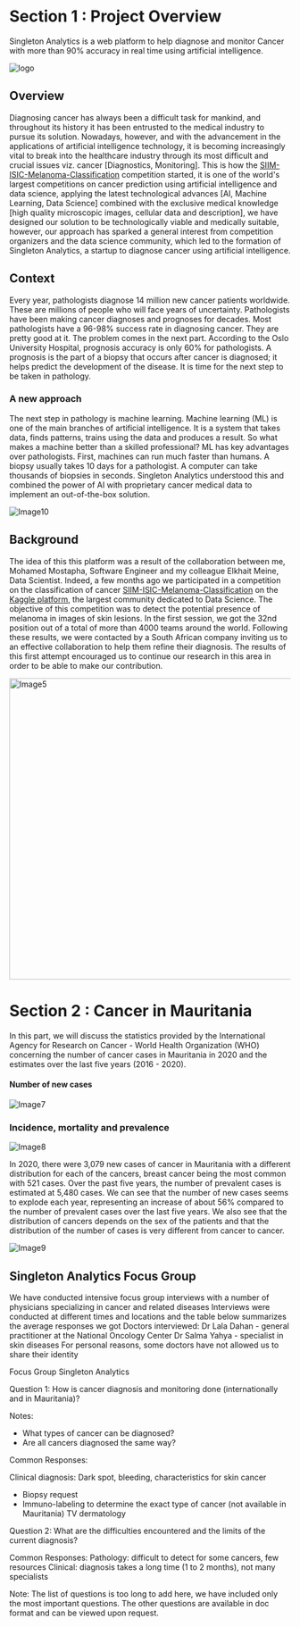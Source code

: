 # Section 1 : Project Overview

Singleton Analytics is a web platform to help diagnose and monitor Cancer with more than 90% accuracy in real time using artificial intelligence.

![logo](https://user-images.githubusercontent.com/38832580/137210334-7a02e926-6c34-4b1f-8a53-55ed161fddcf.png)


## Overview
Diagnosing cancer has always been a difficult task for mankind, and throughout its history it has been entrusted to the medical industry to pursue its solution. Nowadays, however, and with the advancement in the applications of artificial intelligence technology, it is becoming increasingly vital to break into the healthcare industry through its most difficult and crucial issues viz. cancer [Diagnostics, Monitoring].
This is how the [SIIM-ISIC-Melanoma-Classification](https://www.kaggle.com/c/siim-isic-melanoma-classification) competition started, it is one of the world's largest competitions on cancer prediction using artificial intelligence and data science, applying the latest technological advances [AI, Machine Learning, Data Science] combined with the exclusive medical knowledge [high quality microscopic images, cellular data and description], we have designed our solution to be technologically viable and medically suitable, however, our approach has sparked a general interest from competition organizers and the data science community, which led to the formation of Singleton Analytics, a startup to diagnose cancer using artificial intelligence.

##  Context

Every year, pathologists diagnose 14 million new cancer patients worldwide. These are millions of people who will face years of uncertainty.
Pathologists have been making cancer diagnoses and prognoses for decades. Most pathologists have a 96-98% success rate in diagnosing cancer. They are pretty good at it.
The problem comes in the next part. According to the Oslo University Hospital, prognosis accuracy is only 60% for pathologists. A prognosis is the part of a biopsy that occurs after cancer is diagnosed; it helps predict the development of the disease.
It is time for the next step to be taken in pathology.
### A new approach
The next step in pathology is machine learning.
Machine learning (ML) is one of the main branches of artificial intelligence. It is a system that takes data, finds patterns, trains using the data and produces a result.
So what makes a machine better than a skilled professional?
ML has key advantages over pathologists.
First, machines can run much faster than humans. A biopsy usually takes 10 days for a pathologist. A computer can take thousands of biopsies in seconds.
Singleton Analytics understood this and combined the power of AI with proprietary cancer medical data to implement an out-of-the-box solution.

![Image10](https://user-images.githubusercontent.com/38832580/137221029-1f84abcb-f67c-43fc-acfb-d434f4f6c94c.png)

## Background

The idea of this this platform was a result of the collaboration between me, Mohamed Mostapha, Software Engineer and my colleague Elkhait Meine, Data Scientist. Indeed, a few months ago we participated in a competition on the classification of cancer [SIIM-ISIC-Melanoma-Classification](https://www.kaggle.com/c/siim-isic-melanoma-classification) on the [Kaggle platform](https://www.kaggle.com/), the largest community dedicated to Data Science. The objective of this competition was to detect the potential presence of melanoma in images of skin lesions. In the first session, we got the 32nd position out of a total of more than 4000 teams around the world. Following these results, we were contacted by a South African company inviting us to an effective collaboration to help them refine their diagnosis.
The results of this first attempt encouraged us to continue our research in this area in order to be able to make our contribution.

<img width="540" alt="Image5" src="https://user-images.githubusercontent.com/38832580/137212524-dbffcd58-17eb-4427-812b-2c8dec2d3026.png">

# Section 2 : Cancer in Mauritania

In this part, we will discuss the statistics provided by the International Agency for Research on Cancer - World Health Organization (WHO) concerning the number of cancer cases in Mauritania in 2020 and the estimates over the last five years (2016 - 2020).

#### Number of new cases

![Image7](https://user-images.githubusercontent.com/38832580/137219553-a5bf7c1a-54c2-4dca-9cc9-c7f34ed15f64.png)

### Incidence, mortality and prevalence


![Image8](https://user-images.githubusercontent.com/38832580/137219718-dcb51110-6f6c-4539-af14-3b21f4e5c81f.png)


In 2020, there were 3,079 new cases of cancer in Mauritania with a different distribution for each of the cancers, breast cancer being the most common with 521 cases. Over the past five years, the number of prevalent cases is estimated at 5,480 cases. We can see that the number of new cases seems to explode each year, representing an increase of about 56% compared to the number of prevalent cases over the last five years. We also see that the distribution of cancers depends on the sex of the patients and that the distribution of the number of cases is very different from cancer to cancer.


![Image9](https://user-images.githubusercontent.com/38832580/137219873-b3913fd6-8dd2-4e06-ae60-f471f2b9fae8.png)


## Singleton Analytics Focus Group
We have conducted intensive focus group interviews with a number of physicians specializing in cancer and related diseases
Interviews were conducted at different times and locations and the table below summarizes the average responses we got
Doctors interviewed: Dr Lala Dahan - general practitioner at the National Oncology Center
Dr Salma Yahya - specialist in skin diseases
For personal reasons, some doctors have not allowed us to share their identity

Focus Group
Singleton Analytics

Question 1:
How is cancer diagnosis and monitoring done (internationally and in Mauritania)?

Notes:

- What types of cancer can be diagnosed?
- Are all cancers diagnosed the same way?


Common Responses:

Clinical diagnosis:
   Dark spot, bleeding, characteristics for skin cancer
- Biopsy request
- Immuno-labeling to determine the exact type of cancer (not available in Mauritania)
TV dermatology

Question 2:
What are the difficulties encountered and the limits of the current diagnosis?

Common Responses:
Pathology: difficult to detect for some cancers, few resources
Clinical: diagnosis takes a long time (1 to 2 months), not many specialists


Note: The list of questions is too long to add here, we have included only the most important questions. The other questions are available in doc format and can be viewed upon request.







